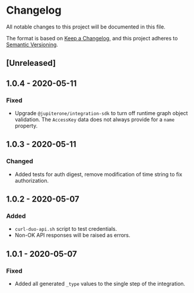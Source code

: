 # Changelog

All notable changes to this project will be documented in this file.

The format is based on [Keep a Changelog](https://keepachangelog.com/en/1.0.0/),
and this project adheres to
[Semantic Versioning](https://semver.org/spec/v2.0.0.html).

## [Unreleased]

## 1.0.4 - 2020-05-11

### Fixed

- Upgrade `@jupiterone/integration-sdk` to turn off runtime graph object
  validation. The `AccessKey` data does not always provide for a `name`
  property.

## 1.0.3 - 2020-05-11

### Changed

- Added tests for auth digest, remove modification of time string to fix
  authorization.

## 1.0.2 - 2020-05-07

### Added

- `curl-duo-api.sh` script to test credentials.
- Non-OK API responses will be raised as errors.

## 1.0.1 - 2020-05-07

### Fixed

- Added all generated `_type` values to the single step of the integration.

